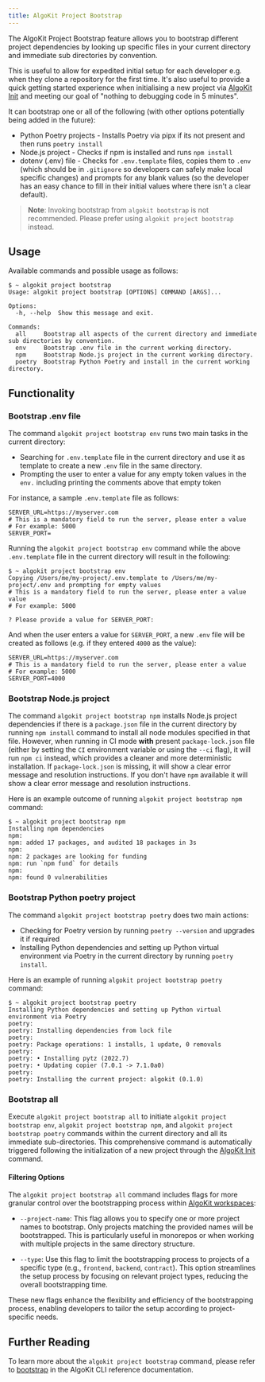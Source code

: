 ```yaml
---
title: AlgoKit Project Bootstrap
---
```


The AlgoKit Project Bootstrap feature allows you to bootstrap different project dependencies by looking up specific files in your current directory and immediate sub directories by convention.

This is useful to allow for expedited initial setup for each developer e.g. when they clone a repository for the first time. It's also useful to provide a quick getting started experience when initialising a new project via [AlgoKit Init](./init) and meeting our goal of "nothing to debugging code in 5 minutes".

It can bootstrap one or all of the following (with other options potentially being added in the future):

- Python Poetry projects - Installs Poetry via pipx if its not present and then runs `poetry install`
- Node.js project - Checks if npm is installed and runs `npm install`
- dotenv (.env) file - Checks for `.env.template` files, copies them to `.env` (which should be in `.gitignore` so developers can safely make local specific changes) and prompts for any blank values (so the developer has an easy chance to fill in their initial values where there isn't a clear default).

> **Note**: Invoking bootstrap from `algokit bootstrap` is not recommended. Please prefer using `algokit project bootstrap` instead.

## Usage

Available commands and possible usage as follows:

```
$ ~ algokit project bootstrap
Usage: algokit project bootstrap [OPTIONS] COMMAND [ARGS]...

Options:
  -h, --help  Show this message and exit.

Commands:
  all     Bootstrap all aspects of the current directory and immediate sub directories by convention.
  env     Bootstrap .env file in the current working directory.
  npm     Bootstrap Node.js project in the current working directory.
  poetry  Bootstrap Python Poetry and install in the current working directory.
```

## Functionality

### Bootstrap .env file

The command `algokit project bootstrap env` runs two main tasks in the current directory:

- Searching for `.env.template` file in the current directory and use it as template to create a new `.env` file in the same directory.
- Prompting the user to enter a value for any empty token values in the `env.` including printing the comments above that empty token

For instance, a sample `.env.template` file as follows:

```
SERVER_URL=https://myserver.com
# This is a mandatory field to run the server, please enter a value
# For example: 5000
SERVER_PORT=
```

Running the `algokit project bootstrap env` command while the above `.env.template` file in the current directory will result in the following:

```
$ ~ algokit project bootstrap env
Copying /Users/me/my-project/.env.template to /Users/me/my-project/.env and prompting for empty values
# This is a mandatory field to run the server, please enter a value value
# For example: 5000

? Please provide a value for SERVER_PORT:
```

And when the user enters a value for `SERVER_PORT`, a new `.env` file will be created as follows (e.g. if they entered `4000` as the value):

```
SERVER_URL=https://myserver.com
# This is a mandatory field to run the server, please enter a value
# For example: 5000
SERVER_PORT=4000
```

### Bootstrap Node.js project

The command `algokit project bootstrap npm` installs Node.js project dependencies if there is a `package.json` file in the current directory by running `npm install` command to install all node modules specified in that file. However, when running in CI mode **with** present `package-lock.json` file (either by setting the `CI` environment variable or using the `--ci` flag), it will run `npm ci` instead, which provides a cleaner and more deterministic installation. If `package-lock.json` is missing, it will show a clear error message and resolution instructions. If you don't have `npm` available it will show a clear error message and resolution instructions.

Here is an example outcome of running `algokit project bootstrap npm` command:

```
$ ~ algokit project bootstrap npm
Installing npm dependencies
npm:
npm: added 17 packages, and audited 18 packages in 3s
npm:
npm: 2 packages are looking for funding
npm: run `npm fund` for details
npm:
npm: found 0 vulnerabilities
```

### Bootstrap Python poetry project

The command `algokit project bootstrap poetry` does two main actions:

- Checking for Poetry version by running `poetry --version` and upgrades it if required
- Installing Python dependencies and setting up Python virtual environment via Poetry in the current directory by running `poetry install`.

Here is an example of running `algokit project bootstrap poetry` command:

```
$ ~ algokit project bootstrap poetry
Installing Python dependencies and setting up Python virtual environment via Poetry
poetry:
poetry: Installing dependencies from lock file
poetry:
poetry: Package operations: 1 installs, 1 update, 0 removals
poetry:
poetry: • Installing pytz (2022.7)
poetry: • Updating copier (7.0.1 -> 7.1.0a0)
poetry:
poetry: Installing the current project: algokit (0.1.0)
```

### Bootstrap all

Execute `algokit project bootstrap all` to initiate `algokit project bootstrap env`, `algokit project bootstrap npm`, and `algokit project bootstrap poetry` commands within the current directory and all its immediate sub-directories. This comprehensive command is automatically triggered following the initialization of a new project through the [AlgoKit Init](./init) command.

#### Filtering Options

The `algokit project bootstrap all` command includes flags for more granular control over the bootstrapping process within [AlgoKit workspaces](../init#workspaces):

- `--project-name`: This flag allows you to specify one or more project names to bootstrap. Only projects matching the provided names will be bootstrapped. This is particularly useful in monorepos or when working with multiple projects in the same directory structure.

- `--type`: Use this flag to limit the bootstrapping process to projects of a specific type (e.g., `frontend`, `backend`, `contract`). This option streamlines the setup process by focusing on relevant project types, reducing the overall bootstrapping time.

These new flags enhance the flexibility and efficiency of the bootstrapping process, enabling developers to tailor the setup according to project-specific needs.

## Further Reading

To learn more about the `algokit project bootstrap` command, please refer to [bootstrap](/reference/algokit-cli/reference#bootstrap) in the AlgoKit CLI reference documentation.